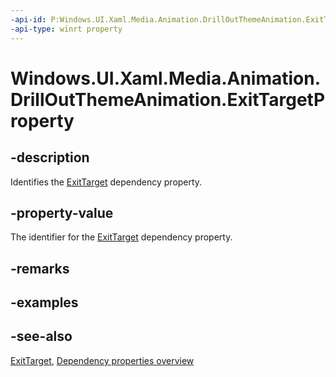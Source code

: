 ```yaml
---
-api-id: P:Windows.UI.Xaml.Media.Animation.DrillOutThemeAnimation.ExitTargetProperty
-api-type: winrt property
---
```


<!-- Property syntax
public Windows.UI.Xaml.DependencyProperty ExitTargetProperty { get; }
-->

# Windows.UI.Xaml.Media.Animation.DrillOutThemeAnimation.ExitTargetProperty

## -description
Identifies the [ExitTarget](drilloutthemeanimation_exittarget.md) dependency property.



## -property-value
The identifier for the [ExitTarget](drilloutthemeanimation_exittarget.md) dependency property.

## -remarks

## -examples

## -see-also
[ExitTarget](drilloutthemeanimation_exittarget.md), [Dependency properties overview](/windows/uwp/xaml-platform/dependency-properties-overview)
